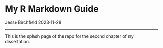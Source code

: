 **My R Markdown Guide**
================
Jesse Birchfield
2023-11-28

------------------------------------------------------------------------

This is the splash page of the repo for the second chapter of my
dissertation.
